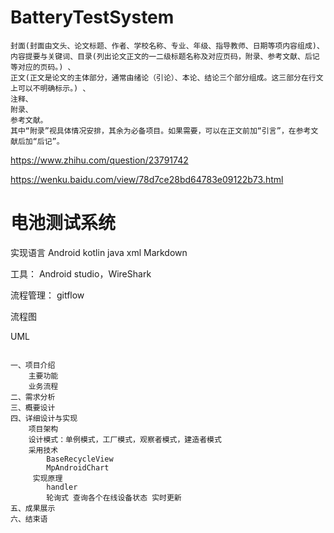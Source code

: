 # BatteryTestSystem

```
封面(封面由文头、论文标题、作者、学校名称、专业、年级、指导教师、日期等项内容组成)、
内容提要与关键词、目录(列出论文正文的一二级标题名称及对应页码，附录、参考文献、后记等对应的页码。) 、
正文(正文是论文的主体部分，通常由绪论（引论）、本论、结论三个部分组成。这三部分在行文上可以不明确标示。) 、
注释、
附录、
参考文献。
其中“附录”视具体情况安排，其余为必备项目。如果需要，可以在正文前加“引言”，在参考文献后加“后记”。 
```

https://www.zhihu.com/question/23791742

https://wenku.baidu.com/view/78d7ce28bd64783e09122b73.html

# 电池测试系统

实现语言 Android kotlin java xml Markdown

工具： Android studio，WireShark

流程管理： gitflow

  
流程图

UML

```

一、项目介绍
    主要功能
    业务流程
二、需求分析
三、概要设计
四、详细设计与实现
    项目架构
    设计模式：单例模式，工厂模式，观察者模式，建造者模式
    采用技术
        BaseRecycleView
        MpAndroidChart
     实现原理
        handler
        轮询式 查询各个在线设备状态 实时更新
五、成果展示
六、结束语


```









